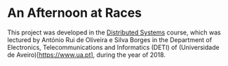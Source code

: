 # An Afternoon at Races

This project was developed in the [Distributed Systems](http://www.ua.pt/deti/uc/2855) course, which was lectured by António Rui de Oliveira e Silva Borges in the Department of Electronics, Telecommunications and Informatics (DETI) of (Universidade de Aveiro)[https://www.ua.pt], during the year of 2018.
